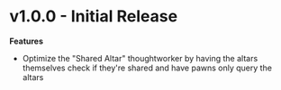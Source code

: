 # v1.0.0 - Initial Release
**Features**
- Optimize the "Shared Altar" thoughtworker by having the altars themselves check if they're shared and have pawns only query the altars
